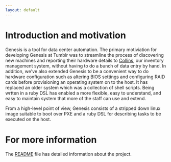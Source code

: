 ```yaml
---
layout: default
---
```


# Introduction and motivation

Genesis is a tool for data center automation. The primary motiviation
for developing Genesis at Tumblr was to streamline the process of
discovering new machines and reporting their hardware details to
[Collins](https://github.com/tumblr/collins), our inventory management
system, without having to do a bunch of data entry by hand. In
addition, we've also extended Genesis to be a convenient way to do
hardware configuration such as altering BIOS settings and configuring
RAID cards before provisioning an operating system on to the host.  It
has replaced an older system which was a collection of shell scripts.
Being wrtten in a ruby DSL has enabled a more flexible, easy to
understand, and easy to maintain system that more of the staff can use
and extend.

From a high-level point of view, Genesis consists of a stripped down
linux image suitable to boot over PXE and a ruby DSL for describing
tasks to be executed on the host.

# For more information

The [README](https://github.com/tumblr/genesis/blob/master/README.md)
file has detailed information about the project.

